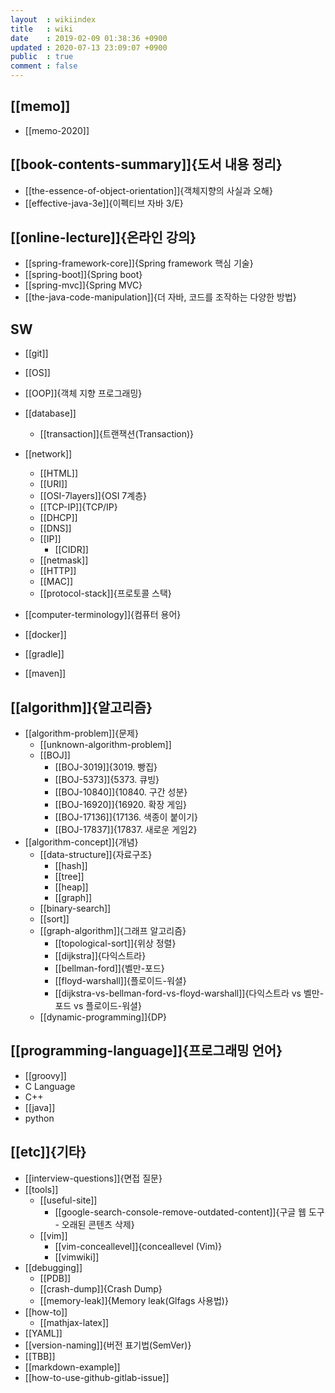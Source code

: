 ```yaml
---
layout  : wikiindex
title   : wiki
date    : 2019-02-09 01:38:36 +0900
updated : 2020-07-13 23:09:07 +0900
public  : true
comment : false
---
```


## [[memo]]
* [[memo-2020]]


## [[book-contents-summary]]{도서 내용 정리}
* [[the-essence-of-object-orientation]]{객체지향의 사실과 오해}
* [[effective-java-3e]]{이펙티브 자바 3/E}
 
## [[online-lecture]]{온라인 강의}
* [[spring-framework-core]]{Spring framework 핵심 기술}
* [[spring-boot]]{Spring boot}
* [[spring-mvc]]{Spring MVC}
* [[the-java-code-manipulation]]{더 자바, 코드를 조작하는 다양한 방법}
 

 
## SW
* [[git]]
* [[OS]]
* [[OOP]]{객체 지향 프로그래밍}
* [[database]]
	* [[transaction]]{트랜잭션(Transaction)}
* [[network]]
	* [[HTML]]
	* [[URI]]
	* [[OSI-7layers]]{OSI 7계층}
	* [[TCP-IP]]{TCP/IP}
	* [[DHCP]]
	* [[DNS]]
	* [[IP]]
		* [[CIDR]]
	* [[netmask]]
	* [[HTTP]]
	* [[MAC]]
	* [[protocol-stack]]{프로토콜 스택}

* [[computer-terminology]]{컴퓨터 용어}
* [[docker]]
* [[gradle]]
* [[maven]]

## [[algorithm]]{알고리즘}
* [[algorithm-problem]]{문제}
	* [[unknown-algorithm-problem]]
	* [[BOJ]]
		* [[BOJ-3019]]{3019. 빵집}
		* [[BOJ-5373]]{5373. 큐빙}
		* [[BOJ-10840]]{10840. 구간 성분}
		* [[BOJ-16920]]{16920. 확장 게임}
		* [[BOJ-17136]]{17136. 색종이 붙이기}
		* [[BOJ-17837]]{17837. 새로운 게임2}
* [[algorithm-concept]]{개념}
	* [[data-structure]]{자료구조}
		* [[hash]]
		* [[tree]]
		* [[heap]]
		* [[graph]]
	* [[binary-search]]
	* [[sort]]
	* [[graph-algorithm]]{그래프 알고리즘}
		* [[topological-sort]]{위상 정렬}
		* [[dijkstra]]{다익스트라}
		* [[bellman-ford]]{벨만-포드}
		* [[floyd-warshall]]{플로이드-워셜}
		* [[dijkstra-vs-bellman-ford-vs-floyd-warshall]]{다익스트라 vs 벨만-포드 vs 플로이드-워셜}
	* [[dynamic-programming]]{DP}
 
## [[programming-language]]{프로그래밍 언어}
* [[groovy]]
* C Language
* C++
* [[java]]
* python
 
 

## [[etc]]{기타}
* [[interview-questions]]{면접 질문}
* [[tools]]
    * [[useful-site]]
        * [[google-search-console-remove-outdated-content]]{구글 웹 도구 - 오래된 콘텐츠 삭제}
	* [[vim]]
		* [[vim-conceallevel]]{conceallevel (Vim)}
		* [[vimwiki]]
* [[debugging]]
	* [[PDB]]
	* [[crash-dump]]{Crash Dump}
	* [[memory-leak]]{Memory leak(Glfags 사용법)}
* [[how-to]]
    * [[mathjax-latex]]
* [[YAML]]
* [[version-naming]]{버전 표기법(SemVer)}
* [[TBB]]
* [[markdown-example]]
* [[how-to-use-github-gitlab-issue]]
